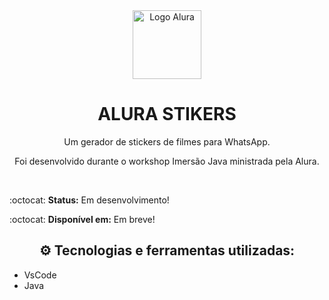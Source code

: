<div align="center">

<img height= 110px src="https://pbs.twimg.com/profile_images/1465517409058570248/EBGK2oya_400x400.jpg" alt="Logo Alura">

# ALURA STIKERS

   Um gerador de stickers de filmes para WhatsApp. 
   
   Foi desenvolvido durante o workshop Imersão Java ministrada pela Alura.

<br>

<div align="left">

:octocat: **Status:** Em desenvolvimento!

:octocat: **Disponível em:** Em breve!

</div>

## :gear: Tecnologias e ferramentas utilizadas:

<div align="left">

  * VsCode
  * Java
  
</div>
